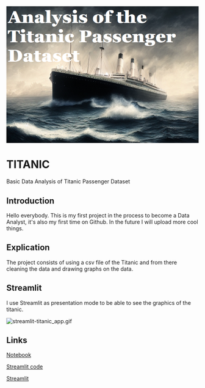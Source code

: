 
<img src="front_page/portada_titanic.PNG" style="display: block; margin: auto;">

  
# TITANIC
Basic Data Analysis of Titanic Passenger Dataset 

## Introduction
Hello everybody.
This is my first project in the process to become a Data Analyst, it's also my first time on Github.
In the future I will upload more cool things.

## Explication
The project consists of using a csv file of the Titanic and from there cleaning the data and drawing graphs on the data.


## Streamlit
I use Streamlit as presentation mode to be able to see the graphics of the titanic.

![streamlit-titanic_app.gif](https://github.com/ntr94/Titanic/blob/main/front_page/streamlit-titanic_app.gif)

## Links

[Notebook](https://github.com/ntr94/Titanic/blob/main/Titanic_notebook.ipynb)

[Streamlit code](https://github.com/ntr94/Titanic/blob/main/titanic_app.py)

[Streamlit](https://ntr94-madrid-eda-madrid-app-16ynzo.streamlit.app/)
